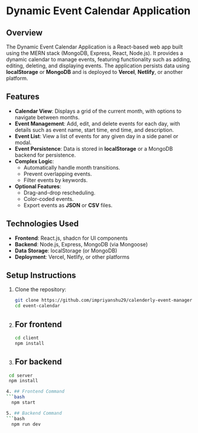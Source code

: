 # Dynamic Event Calendar Application

## Overview
The Dynamic Event Calendar Application is a React-based web app built using the MERN stack (MongoDB, Express, React, Node.js). It provides a dynamic calendar to manage events, featuring functionality such as adding, editing, deleting, and displaying events. The application persists data using **localStorage** or **MongoDB** and is deployed to **Vercel**, **Netlify**, or another platform.

## Features
- **Calendar View**: Displays a grid of the current month, with options to navigate between months.
- **Event Management**: Add, edit, and delete events for each day, with details such as event name, start time, end time, and description.
- **Event List**: View a list of events for any given day in a side panel or modal.
- **Event Persistence**: Data is stored in **localStorage** or a MongoDB backend for persistence.
- **Complex Logic**:
  - Automatically handle month transitions.
  - Prevent overlapping events.
  - Filter events by keywords.
- **Optional Features**:
  - Drag-and-drop rescheduling.
  - Color-coded events.
  - Export events as **JSON** or **CSV** files.

## Technologies Used
- **Frontend**: React.js, shadcn for UI components
- **Backend**: Node.js, Express, MongoDB (via Mongoose)
- **Data Storage**: localStorage (or MongoDB)
- **Deployment**: Vercel, Netlify, or other platforms

## Setup Instructions
1. Clone the repository:
   ```bash
   git clone https://github.com/impriyanshu29/calenderly-event-manager.git
   cd event-calendar

2. ## For frontend
   ```bash
   cd client
   npm install

3. ## For backend
  ```bash
   cd server
   npm install

4. ## Frontend Command
  ```bash
    npm start

5. ## Backend Command
  ```bash
    npm run dev


